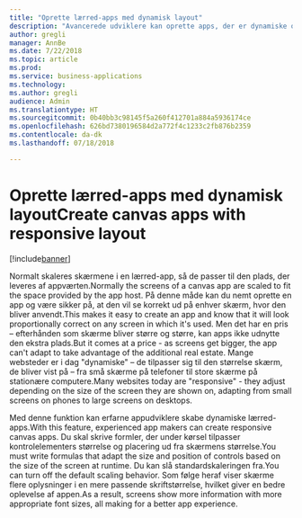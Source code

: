 ```yaml
---
title: "Oprette lærred-apps med dynamisk layout"
description: "Avancerede udviklere kan oprette apps, der er dynamiske og tilpasser sig til forskellige miljøer."
author: gregli
manager: AnnBe
ms.date: 7/22/2018
ms.topic: article
ms.prod: 
ms.service: business-applications
ms.technology: 
ms.author: gregli
audience: Admin
ms.translationtype: HT
ms.sourcegitcommit: 0b40bb3c98145f5a260f412701a884a5936174ce
ms.openlocfilehash: 626bd7380196584d2a772f4c1233c2fb876b2359
ms.contentlocale: da-dk
ms.lasthandoff: 07/18/2018

---
```

# <a name="create-canvas-apps-with-responsive-layout"></a><span data-ttu-id="d8b50-103">Oprette lærred-apps med dynamisk layout</span><span class="sxs-lookup"><span data-stu-id="d8b50-103">Create canvas apps with responsive layout</span></span>


[!include[banner](../../includes/banner.md)]

<span data-ttu-id="d8b50-104">Normalt skaleres skærmene i en lærred-app, så de passer til den plads, der leveres af appværten.</span><span class="sxs-lookup"><span data-stu-id="d8b50-104">Normally the screens of a canvas app are scaled to fit the space provided by the app host.</span></span>  <span data-ttu-id="d8b50-105">På denne måde kan du nemt oprette en app og være sikker på, at den vil se korrekt ud på enhver skærm, hvor den bliver anvendt.</span><span class="sxs-lookup"><span data-stu-id="d8b50-105">This makes it easy to create an app and know that it will look proportionally correct on any screen in which it's used.</span></span>  <span data-ttu-id="d8b50-106">Men det har en pris – efterhånden som skærme bliver større og større, kan apps ikke udnytte den ekstra plads.</span><span class="sxs-lookup"><span data-stu-id="d8b50-106">But it comes at a price - as screens get bigger, the app can't adapt to take advantage of the additional real estate.</span></span>  <span data-ttu-id="d8b50-107">Mange websteder er i dag "dynamiske" – de tilpasser sig til den størrelse skærm, de bliver vist på – fra små skærme på telefoner til store skærme på stationære computere.</span><span class="sxs-lookup"><span data-stu-id="d8b50-107">Many websites today are "responsive" - they adjust depending on the size of the screen they are shown on, adapting from small screens on phones to large screens on desktops.</span></span>  

<span data-ttu-id="d8b50-108">Med denne funktion kan erfarne appudviklere skabe dynamiske lærred-apps.</span><span class="sxs-lookup"><span data-stu-id="d8b50-108">With this feature, experienced app makers can create responsive canvas apps.</span></span>  <span data-ttu-id="d8b50-109">Du skal skrive formler, der under kørsel tilpasser kontrolelementers størrelse og placering ud fra skærmens størrelse.</span><span class="sxs-lookup"><span data-stu-id="d8b50-109">You must write formulas that adapt the size and position of controls based on the size of the screen at runtime.</span></span>  <span data-ttu-id="d8b50-110">Du kan slå standardskaleringen fra.</span><span class="sxs-lookup"><span data-stu-id="d8b50-110">You can turn off the default scaling behavior.</span></span>  <span data-ttu-id="d8b50-111">Som følge heraf viser skærme flere oplysninger i en mere passende skriftstørrelse, hvilket giver en bedre oplevelse af appen.</span><span class="sxs-lookup"><span data-stu-id="d8b50-111">As a result, screens show more information with more appropriate font sizes, all making for a better app experience.</span></span>

